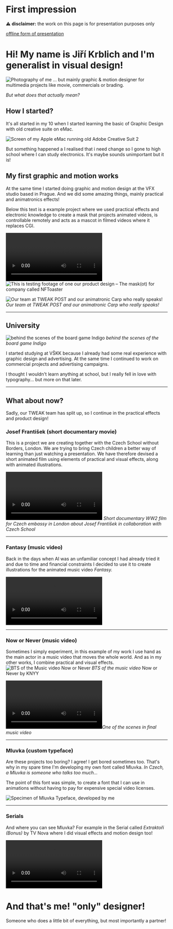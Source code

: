# First impression

⚠️ **disclaimer:**  the work on this page is for presentation purposes only

[offline form of presentation](https://docs.google.com/presentation/d/1OUmfITUkxccNSzLBnFHSptuiKydQFG4B/edit?usp=share_link&ouid=105066854430645324700&rtpof=true&sd=true)
# Hi! My name is Jiří Krblich and I'm generalist in visual design!

![Photography of me](/static/me.jpg)
... but mainly graphic & motion designer for multimedia projects like movie, commercials or brading.

*But what does that actually mean?*

## How I started?

It's all started in my 10 when I started learning the basic of Graphic Design with old creative suite on eMac.

![Screen of my Apple eMac running old Adobe Creative Suit 2](/static/ps.jpg)

But something happened a I realised that i need change so I gone to high school where I can study electronics. It's maybe sounds unimportant but it is!

## My first graphic and motion works

At the same time I started doing graphic and motion design at the VFX studio based in Prague. And we did some amazing things, mainly practical and animatronics effects!

Below this text is a example project where we used practical effects and electronic knowledge to create a mask that projects animated videos, is controllable remotely and acts as a mascot in filmed videos where it replaces CGI.

![This is testing footage of one our product design – The mask(ot) for company called NFToaster](/Video/IMG_3879.mp4)
![This is testing footage of one our product design – The mask(ot) for company called NFToaster](/static/IMG_3857.jpeg)

![Our team at TWEAK POST and our animatronic Carp who really speaks!](/static/IMG_2141.jpg)
*Our team at TWEAK POST and our animatronic Carp who really speaks!*

---
## University

![behind the scenes of the board game Indigo](/static/IMG_1731.jpg)
*behind the scenes of the board game Indigo*

I started studying at VŠKK because I already had some real experience with graphic design and advertising. At the same time I continued to work on commercial projects and advertising campaigns.

I thought I wouldn't learn anything at school, but I really fell in love with typography... but more on that later.

---
## What about now?

Sadly, our TWEAK team has split up, so I continue in the practical effects and product design!

### Josef František (short documentary movie)

This is a project we are creating together with the Czech School without Borders, London. We are trying to bring Czech children a better way of learning than just watching a presentation. We have therefore devised a short animated film using elements of practical and visual effects, along with animated illustrations.

![Short documentary WW2 film for Czech embassy in London about Josef František in collaboration with Czech School](/Video/Frantisek_Josef_-_Trailer.mp4)
*Short documentary WW2 film for Czech embassy in London about Josef František in collaboration with Czech School*

---
### Fantasy (music video)

Back in the days when AI was an unfamiliar concept I had already tried it and due to time and financial constraints I decided to use it to create illustrations for the animated music video *Fantasy.*

![AI generated music video Fantasy for musician KNYY](/Video/fantasy.mp4)

---
### Now or Never (music video)

Sometimes I simply experiment, in this example of my work I use hand as the main actor in a music video that moves the whole world. And as in my other works, I combine practical and visual effects.
![BTS of the Music video Now or Never](/static/pasted-image.png)
*BTS of the music video* Now or Never by KNYY

![One of the scenes in final music](/Video/NowOrNever.mp4)*One of the scenes in final music video* 

---
### Mluvka (custom typeface)

Are these projects too boring? I agree! I get bored sometimes too. That's why in my spare time I'm developing my own font called Mluvka. *In Czech, a Mluvka is someone who talks too much...*

The point of this font was simple, to create a font that I can use in animations without having to pay for expensive special video licenses.

![Specimen of Mluvka Typeface, developed by me](/static/Artboard1.png)

---
### Serials

And where you can see Mluvka? For example in the Serial called *Extraktoři (Bonus)* by TV Nova where I did visual effects and motion design too!

![Scene from TV show called Extraktori by TV Nova](/Video/EX_05_0091186_v01_01_portfolio.mp4)
# And that's me! "only" designer!
Someone who does a little bit of everything, but most importantly a partner!